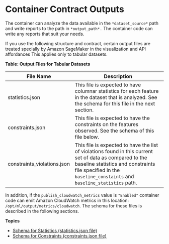 # Container Contract Outputs<a name="model-monitor-byoc-contract-outputs"></a>

The container can analyze the data available in the `*dataset_source*` path and write reports to the path in `*output_path*.` The container code can write any reports that suit your needs\.

If you use the following structure and contract, certain output files are treated specially by Amazon SageMaker in the visualization and API affordances This applies only to tabular datasets\.


**Table: Output Files for Tabular Datasets**  

| File Name | Description | 
| --- | --- | 
| statistics\.json |  This file is expected to have columnar statistics for each feature in the dataset that is analyzed\. See the schema for this file in the next section\.  | 
| constraints\.json |  This file is expected to have the constraints on the features observed\. See the schema of this file below\.  | 
| constraints\_violations\.json |  This file is expected to have the list of violations found in this current set of data as compared to the baseline statistics and constraints file specified in the `baseline_constaints` and `baseline_statistics` path\.  | 

In addition, if the `publish_cloudwatch_metrics` value is `"Enabled"` container code can emit Amazon CloudWatch metrics in this location: `/opt/ml/output/metrics/cloudwatch`\. The schema for these files is described in the following sections\.

**Topics**
+ [Schema for Statistics \(statistics\.json file\)](model-monitor-byoc-statistics.md)
+ [Schema for Constraints \(constraints\.json file\)](model-monitor-byoc-constraints.md)